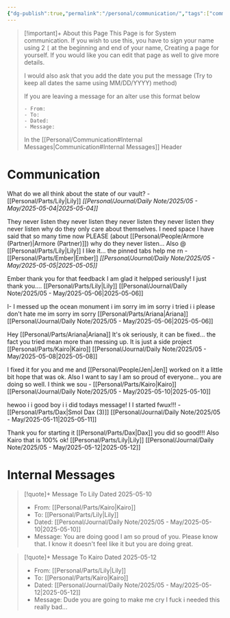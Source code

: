 ```yaml
---
{"dg-publish":true,"permalink":"/personal/communication/","tags":["communication","System"],"noteIcon":""}
---
```


> [!important]+ About this Page
> This Page is for System communication. If you wish to use this, you have to sign your name using 2 ``[`` at the beginning and end of your name, Creating a page for yourself. If you would like you can edit that page as well to give more details. 
> 
> I would also ask that you add the date you put the message (Try to keep all dates the same using MM/DD/YYYY) method) 
> 
> If you are leaving a message for an alter use this format below 
> ```
> - From:  
> - To:  
> - Dated: 
> - Message: 
> ```
> In the [[Personal/Communication#Internal Messages\|Communication#Internal Messages]] Header

# Communication

What do we all think about the state of our vault? - [[Personal/Parts/Lily\|Lily]] *[[Personal/Journal/Daily Note/2025/05 - May/2025-05-04\|2025-05-04]]*

They never listen they never listen they never listen they never listen they never listen why do they only care about themselves. I need space I have said that so many time now PLEASE (about [[Personal/People/Armore (Partner)\|Armore (Partner)]]) why do they never listen... Also @ [[Personal/Parts/Lily\|Lily]] I like it... the pinned tabs help me rn - [[Personal/Parts/Ember\|Ember]] *[[Personal/Journal/Daily Note/2025/05 - May/2025-05-05\|2025-05-05]]*

Ember thank you for that feedback I am glad it helpped seriously! I just thank you.... [[Personal/Parts/Lily\|Lily]] [[Personal/Journal/Daily Note/2025/05 - May/2025-05-06\|2025-05-06]]

I- I messed up the ocean monument i im sorry im im sorry i tried i i please don't hate me im sorry im sorry [[Personal/Parts/Ariana\|Ariana]] [[Personal/Journal/Daily Note/2025/05 - May/2025-05-06\|2025-05-06]]

Hey [[Personal/Parts/Ariana\|Ariana]] It's ok seriously, it can be fixed... the fact you tried mean more than messing up. It is just a side project [[Personal/Parts/Kairo\|Kairo]] [[Personal/Journal/Daily Note/2025/05 - May/2025-05-08\|2025-05-08]]

I fixed it for you and me and [[Personal/People/Jen\|Jen]] worked on it a little bit hope that was ok. Also I want to say I am so proud of everyone... you are doing so well. I think we sou -  [[Personal/Parts/Kairo\|Kairo]] [[Personal/Journal/Daily Note/2025/05 - May/2025-05-10\|2025-05-10]]

hewoo i i good boy i i did todays message! I I started fwux!!! - [[Personal/Parts/Dax\|Smol Dax (3)]] [[Personal/Journal/Daily Note/2025/05 - May/2025-05-11\|2025-05-11]]

Thank you for starting it [[Personal/Parts/Dax\|Dax]] you did so good!!! Also Kairo that is 100% ok! [[Personal/Parts/Lily\|Lily]] [[Personal/Journal/Daily Note/2025/05 - May/2025-05-12\|2025-05-12]]
# Internal Messages
> [!quote]+ Message To Lily Dated 2025-05-10
> 
> - From:  [[Personal/Parts/Kairo\|Kairo]]
> - To:  [[Personal/Parts/Lily\|Lily]]
> - Dated: [[Personal/Journal/Daily Note/2025/05 - May/2025-05-10\|2025-05-10]]
> - Message: You are doing good I am so proud of you. Please know that.  I know it doesn't feel like it but you are doing great. 

> [!quote]+ Message To Kairo Dated 2025-05-12
> - From:  [[Personal/Parts/Lily\|Lily]]
> - To:  [[Personal/Parts/Kairo\|Kairo]]
> - Dated: [[Personal/Journal/Daily Note/2025/05 - May/2025-05-12\|2025-05-12]]
> - Message: Dude you are going to make me cry I fuck i needed this really bad...


